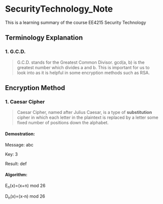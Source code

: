 # SecurityTechnology_Note
This is a learning summary of the course EE4215 Security Technology
## Terminology Explanation
### 1. G.C.D.
> G.C.D. stands for the Greatest Common Divisor. gcd(a, b) is the greatest number which divides a and b. This is important for us to look into as it is helpful in some encryption methods such as RSA.
## Encryption Method
### 1. Caesar Cipher
> Caesar Cipher, named after Julius Caesar, is a type of **substitution** cipher in which each letter in the plaintext is replaced by a letter some fixed number of positions down the alphabet.
#### Demostration:
Message: abc

Key: 3

Result: def

#### Algorithm:
E<sub>n</sub>(x)=(x+n) mod 26

D<sub>n</sub>(x)=(x-n) mod 26
